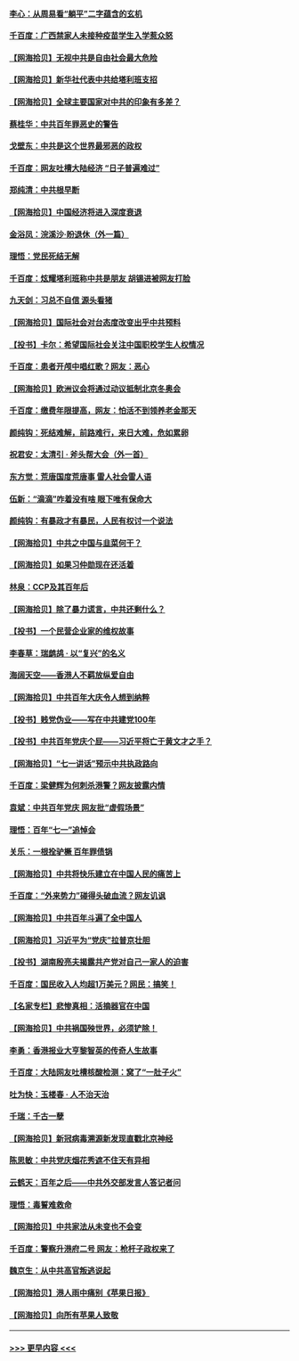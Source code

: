 #### [李心：从周易看“躺平”二字蕴含的玄机](../pages/nsc993/n13091424.md?t=07160351) 
#### [千百度：广西禁家人未接种疫苗学生入学惹众怒](../pages/nsc993/n13090506.md?t=07160351) 
#### [【网海拾贝】无视中共是自由社会最大危险](../pages/nsc993/n13089767.md?t=07160351) 
#### [【网海拾贝】新华社代表中共给塔利班支招](../pages/nsc993/n13087892.md?t=07160351) 
#### [【网海拾贝】全球主要国家对中共的印象有多差？](../pages/nsc993/n13085788.md?t=07160351) 
#### [蔡桂华：中共百年罪恶史的警告](../pages/nsc993/n13085715.md?t=07160351) 
#### [戈壁东：中共是这个世界最邪恶的政权](../pages/nsc993/n13085641.md?t=07160351) 
#### [千百度：网友吐槽大陆经济 “日子普遍难过”](../pages/nsc993/n13085475.md?t=07160351) 
#### [郑纯清：中共根早断](../pages/nsc993/n13084579.md?t=07160351) 
#### [【网海拾贝】中国经济将进入深度衰退](../pages/nsc993/n13082552.md?t=07160351) 
#### [金浴凤：浣溪沙·盼退休（外一篇）](../pages/nsc993/n13081560.md?t=07160351) 
#### [理悟：党民死结无解](../pages/nsc993/n13081552.md?t=07160351) 
#### [千百度：炫耀塔利班称中共是朋友  胡锡进被网友打脸](../pages/nsc993/n13081538.md?t=07160351) 
#### [九天剑：习总不自信 源头看猪](../pages/nsc993/n13081197.md?t=07160351) 
#### [【网海拾贝】国际社会对台态度改变出乎中共预料](../pages/nsc993/n13080968.md?t=07160351) 
#### [【投书】卡尔：希望国际社会关注中国职校学生人权情况](../pages/nsc993/n13080410.md?t=07160351) 
#### [千百度：患者开颅中唱红歌？网友：恶心](../pages/nsc993/n13080377.md?t=07160351) 
#### [【网海拾贝】欧洲议会将通过动议抵制北京冬奥会](../pages/nsc993/n13078156.md?t=07160351) 
#### [千百度：缴费年限提高，网友：怕活不到领养老金那天](../pages/nsc993/n13078088.md?t=07160351) 
#### [颜纯钩：死结难解，前路难行，来日大难，危如累卵](../pages/nsc993/n13077179.md?t=07160351) 
#### [祝君安：太清引 · 斧头帮大会（外一首）](../pages/nsc993/n13077162.md?t=07160351) 
#### [东方觉：荒唐国度荒唐事 雷人社会雷人语](../pages/nsc993/n13075917.md?t=07160351) 
#### [伍新：“滴滴”咋着没有啥 眼下唯有保命大](../pages/nsc993/n13075894.md?t=07160351) 
#### [颜纯钩：有暴政才有暴民，人民有权讨一个说法](../pages/nsc993/n13075734.md?t=07160351) 
#### [【网海拾贝】中共之中国与韭菜何干？](../pages/nsc993/n13075428.md?t=07160351) 
#### [【网海拾贝】如果习仲勋现在还活着](../pages/nsc993/n13073410.md?t=07160351) 
#### [林泉：CCP及其百年后](../pages/nsc993/n13073226.md?t=07160351) 
#### [【网海拾贝】除了暴力谎言，中共还剩什么？](../pages/nsc993/n13071082.md?t=07160351) 
#### [【投书】一个民营企业家的维权故事](../pages/nsc993/n13070932.md?t=07160351) 
#### [李春草：瑞鹧鸪 · 以“复兴”的名义](../pages/nsc993/n13069984.md?t=07160351) 
#### [海阔天空——香港人不羁放纵爱自由](../pages/nsc993/n13069407.md?t=07160351) 
#### [【网海拾贝】中共百年大庆令人想到纳粹](../pages/nsc993/n13068483.md?t=07160351) 
#### [【投书】贱党伪业——写在中共建党100年](../pages/nsc993/n13067843.md?t=07160351) 
#### [【投书】中共百年党庆个屁——习近平将亡于黄文才之手？](../pages/nsc993/n13067425.md?t=07160351) 
#### [【网海拾贝】“七一讲话”预示中共执政路向](../pages/nsc993/n13066434.md?t=07160351) 
#### [千百度：梁健辉为何刺杀港警？网友披露内情](../pages/nsc993/n13066979.md?t=07160351) 
#### [袁斌：中共百年党庆 网友批“虚假场景”](../pages/nsc993/n13066385.md?t=07160351) 
#### [理悟：百年“七一”追悼会](../pages/nsc993/n13066106.md?t=07160351) 
#### [关乐：一根拴驴橛 百年罪债锅](../pages/nsc993/n13066089.md?t=07160351) 
#### [【网海拾贝】中共将快乐建立在中国人民的痛苦上](../pages/nsc993/n13064939.md?t=07160351) 
#### [千百度：“外来势力”碰得头破血流？网友讥讽](../pages/nsc993/n13064878.md?t=07160351) 
#### [【网海拾贝】中共百年斗遍了全中国人](../pages/nsc993/n13060020.md?t=07160351) 
#### [【网海拾贝】习近平为“党庆”拉普京壮胆](../pages/nsc993/n13057781.md?t=07160351) 
#### [【投书】湖南殷亮夫揭露共产党对自己一家人的迫害](../pages/nsc993/n13057744.md?t=07160351) 
#### [千百度：国民收入人均超1万美元？网民：搞笑！](../pages/nsc993/n13057692.md?t=07160351) 
#### [【名家专栏】悲惨真相：活摘器官在中国](../pages/nsc993/n13056611.md?t=07160351) 
#### [【网海拾贝】中共祸国殃世界，必须铲除！](../pages/nsc993/n13056011.md?t=07160351) 
#### [李勇：香港报业大亨黎智英的传奇人生故事](../pages/nsc993/n13055258.md?t=07160351) 
#### [千百度：大陆网友吐槽核酸检测：窝了“一肚子火”](../pages/nsc993/n13055194.md?t=07160351) 
#### [吐为快：玉楼春 · 人不治天治](../pages/nsc993/n13054028.md?t=07160351) 
#### [千瑞：千古一孽](../pages/nsc993/n13054016.md?t=07160351) 
#### [【网海拾贝】新冠病毒溯源新发现直戳北京神经](../pages/nsc993/n13052425.md?t=07160351) 
#### [陈思敏：中共党庆烟花秀遮不住天有异相](../pages/nsc993/n13052020.md?t=07160351) 
#### [云鹤天：百年之后——中共外交部发言人答记者问](../pages/nsc993/n13051604.md?t=07160351) 
#### [理悟：毒誓难救命](../pages/nsc993/n13051601.md?t=07160351) 
#### [【网海拾贝】中共家法从未变也不会变](../pages/nsc993/n13050366.md?t=07160351) 
#### [千百度：警察升港府二号 网友：枪杆子政权来了](../pages/nsc993/n13050261.md?t=07160351) 
#### [魏京生：从中共高官叛逃说起](../pages/nsc993/n13048997.md?t=07160351) 
#### [【网海拾贝】港人雨中痛别《苹果日报》](../pages/nsc993/n13048941.md?t=07160351) 
#### [【网海拾贝】向所有苹果人致敬](../pages/nsc993/n13046795.md?t=07160351) 

----
#### [ >>> 更早内容 <<< ](../indexes/nsc993-earlier.md)
